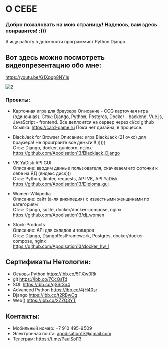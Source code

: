 # О СЕБЕ

### Добро пожаловать на мою страницу! Надеюсь, вам здесь понравится! :)))

Я ищу работу в должности программист Python Django.

## Вот здесь можно посмотреть видеопрезентацию обо мне:
https://youtu.be/G1Xpgp8NY1s


<a href="https://imgbb.com/"><img src="https://i.ibb.co/LpyXrnP/2.png" alt="2" border="0"></a>

### Проекты:

* Карточная игра для браузера
Описание - CCG карточная игра (одиночная).
Стэк: Django, Python, Postgres, Docker - backend, Vue.js, JavaScript - frontend. Все деплоится на сервер через ci/cd github
Ссылка: https://card-game.ru
Пока нет дизайна, в процессе. 

* BlackJack for Browser
Описание: игра BlackJack (21 очко) для браузера! Не проиграйте все деньги!!! ))))) <br>
Стэк: Django, docker, gunicorn, nginx <br>
https://github.com/Apodisation13/Blackjack_Django <br>



* VK YaDisk API GUI <br> 
Описание: вводим данные пользователя, скачиваем его фоточки к себе на ЯД (яндекс диск)))<br> 
Стэк: Python, tkinter, requests, API VK, API YaDisk <br> 
https://github.com/Apodisation13/Diploma_gui

* Women-Wikipedia <br> 
Описание: сайт (а-ля википедия) с известными женщинами по категориям <br>
Стэк: Django, sqlite, docker/docker-compose, nginx <br>
https://github.com/Apodisation13/dj_women 

* Stock-Products <br>
Описание: API для складов и товаров <br>
Стэк: Django, DjangoRestFramework, Postgres, docker/docker-compose, nginx <br>
https://github.com/Apodisation13/docker_hw_1


## Сертификаты Нетологии:
* Основы Python https://ibb.co/5TXw0Rk
* git https://ibb.co/7CcQsTd
* SQL https://ibb.co/gSSr3n4
* Advanced Python https://ibb.co/4jH40sr
* Django https://ibb.co/t2RBwCq
* Web() https://ibb.co/2ZZQ3YT

## Контакты:
* Мобильный номер: +7 910 495-9509
* Электронная почта: apodisation13@gmail.com
* Телеграм: https://t.me/PaulSol13


